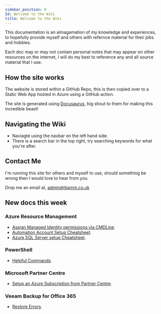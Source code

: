 ```yaml
---
sidebar_position: 0
Id: Welcome to the Wiki
title: Welcome to the Wiki
---
```


This documentation is an almagamation of my knowledge and experiences, to hopefully provide myself and others with refernce material for their jobs and hobbies.

Each doc may or may not contain personal notes that may appear on other resources on the internet, I will do my best to reference any and all source material that I use.

## How the site works

The website is stored within a GitHub Repo, this is then copied over to a Static Web App hosted in Azure using a GitHub action.

The site is generated using [Docusaurus](https://docusaurus.io/), big shout to them for making this incredible beast!

## Navigating the Wiki

- Naviagte using the navbar on the left hand side.
- There is a search bar in the top right, try searching keywords for what you're after.

## Contact Me

I'm running this site for others and myself to use, should something be wrong then I would love to hear from you.

Drop me an email at, admin@itjamm.co.uk

## New docs this week

### Azure Resource Management

- [Assign Managed Identity permissions via CMDLine](../docs/Azure%20Resources%20Management/Assign%20Managed%20Identity%20permissions%20via%20CMDLine.md).
- [Automation Account Setup Cheatsheet](../docs/Azure%20Resources%20Management/Automation%20Account%20Setup%20Cheatsheet.md).
- [Azure SQL Server setup Cheatsheet](../docs/Azure%20Resources%20Management/Azure%20SQL%20Server%20setup%20cheatsheet.md).

### PowerShell

- [Helpful Commands](../docs/PowerShell/Helpful%20Commands.md).
  
### Microsoft Partner Centre

- [Setup an Azure Subscription from Partner Centre](../docs/Microsoft%20Partner%20Centre/Setup%20an%20Azure%20Subscription%20from%20Partner%20Centre.md).

### Veeam Backup for Office 365

- [Restore Errors](../docs/Veeam%20Backup%20for%20O365/Restore%20Errors.md).
  